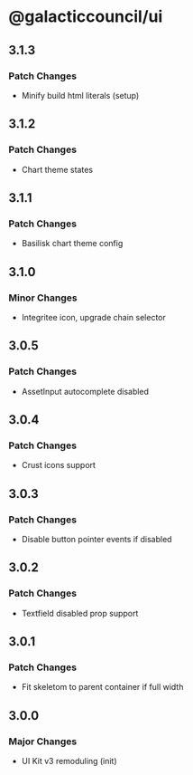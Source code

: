# @galacticcouncil/ui

## 3.1.3

### Patch Changes

- Minify build html literals (setup)

## 3.1.2

### Patch Changes

- Chart theme states

## 3.1.1

### Patch Changes

- Basilisk chart theme config

## 3.1.0

### Minor Changes

- Integritee icon, upgrade chain selector

## 3.0.5

### Patch Changes

- AssetInput autocomplete disabled

## 3.0.4

### Patch Changes

- Crust icons support

## 3.0.3

### Patch Changes

- Disable button pointer events if disabled

## 3.0.2

### Patch Changes

- Textfield disabled prop support

## 3.0.1

### Patch Changes

- Fit skeletom to parent container if full width

## 3.0.0

### Major Changes

- UI Kit v3 remoduling (init)
